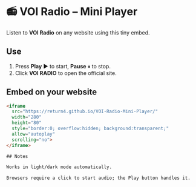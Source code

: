 # 📻 VOI Radio – Mini Player

Listen to **VOI Radio** on any website using this tiny embed.

## Use
1. Press **Play** ▶️ to start, **Pause** ⏸ to stop.
2. Click **VOI RADIO** to open the official site.

## Embed on your website

```html
<iframe
  src="https://return4.github.io/VOI-Radio-Mini-Player/"
  width="280"
  height="80"
  style="border:0; overflow:hidden; background:transparent;"
  allow="autoplay"
  scrolling="no">
</iframe>

## Notes

Works in light/dark mode automatically.

Browsers require a click to start audio; the Play button handles it.
